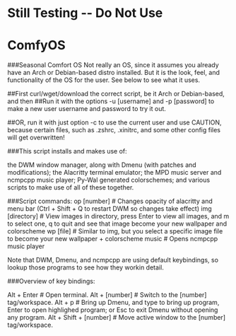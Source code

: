 # Still Testing -- Do Not Use
# ComfyOS
###Seasonal Comfort OS
Not really an OS, since it assumes you already have an Arch or Debian-based distro installed.
But it is the look, feel, and functionality of the OS for the user. See below to see what it uses.



##First curl/wget/download the correct script, be it Arch or Debian-based, and then
##Run it with the options -u [username] and -p [password] to make a new user username and password to try it out.

##OR, run it with just option -c to use the current user and use CAUTION, because certain files, such as .zshrc, 
.xinitrc, and some other config files will get overwritten!

###This script installs and makes use of:

the DWM window manager, along with Dmenu (with patches and modifications);
the Alacritty terminal emulator;
the MPD music server and ncmpcpp music player;
Py-Wal generated colorschemes;
and various scripts to make use of all of these together.

###Script commands:
op [number] # Changes opacity of alacritty and menu bar (Ctrl + Shift + Q to restart DWM so changes take effect)
img [directory] # View images in directory, press Enter to view all images, and m to select one, q to quit and see that image become your new wallpaper and colorscheme
wp [file] # Similar to img, but you select a specific image file to become your new wallpaper + colorscheme
music # Opens ncmpcpp music player

Note that DWM, Dmenu, and ncmpcpp are using default keybindings, so lookup those programs to see how they workin detail.

###Overview of key bindings:

Alt + Enter # Open terminal.
Alt + [number] # Switch to the [number] tag/workspace.
Alt + p # Bring up Dmenu, and type to bring up program, Enter to open highlighed program; or Esc to exit Dmenu without opening any program.
Alt + Shift + [number] # Move active window to the [number] tag/workspace.
